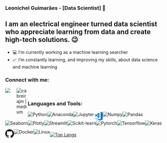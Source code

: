 ### Leonichel Guimarães - [Data Scientist] :wave:

## I am an electrical engineer turned data scientist who appreciate learning from data and create high-tech solutions. :wink:

- :computer: I’m currently working as a machine learning searcher
- :chart_with_upwards_trend: I’m constantly learning, and improving my skills, about data science and machine learning

### Connect with me:

[<img align="left"  width="36px" src="https://cdn.jsdelivr.net/npm/simple-icons@3.4.0/icons/kaggle.svg"/>](https://www.kaggle.com/leonichel)

[<img align="left" alt="cabreirajm | medium" width="36px" src="https://cdn.jsdelivr.net/npm/simple-icons@3.4.0/icons/medium.svg"/>](https://medium.com/@leonichelg)

<br />

### Languages and Tools:

[<img align="left" alt="Python" height="28px" src="https://upload.wikimedia.org/wikipedia/commons/thumb/c/c3/Python-logo-notext.svg/1200px-Python-logo-notext.svg.png"/>](https://www.python.org/)

[<img align="left" alt="Anaconda" height="28px" src="https://anaconda.org/static/img/anaconda-symbol.svg"/>](https://www.anaconda.com/)

[<img align="left" alt="Jupyter" height="28px" src="https://upload.wikimedia.org/wikipedia/commons/thumb/3/38/Jupyter_logo.svg/1200px-Jupyter_logo.svg.png"/>](https://jupyter.org/)

[<img align="left" alt="Visual Studio Code" height="28px" src="https://raw.githubusercontent.com/github/explore/80688e429a7d4ef2fca1e82350fe8e3517d3494d/topics/visual-studio-code/visual-studio-code.png"/>](https://code.visualstudio.com/)

[<img align="left" alt="Numpy" height="28px" src="https://cdn.worldvectorlogo.com/logos/numpy.svg"/>](https://numpy.org/)

[<img align="left" alt="Pandas" height="28px" src="https://upload.wikimedia.org/wikipedia/commons/thumb/2/22/Pandas_mark.svg/1200px-Pandas_mark.svg.png"/>](https://pandas.pydata.org/)

[<img align="left" alt="Seaborn" height="28px" src="https://seaborn.pydata.org/_images/logo-mark-lightbg.svg"/>](https://seaborn.pydata.org/)

[<img align="left" alt="Plotly" height="28px" src="https://symbols.getvecta.com/stencil_92/6_plotly-icon.9c7261a075.svg"/>](https://plotly.com/)

[<img align="left" alt="Streamlit" height="28px" src="https://streamlit.io/images/brand/streamlit-mark-color.svg"/>](https://streamlit.io/)

[<img align="left" alt="Scikit-learn" height="28px" src="https://upload.wikimedia.org/wikipedia/commons/0/05/Scikit_learn_logo_small.svg"/>](https://scikit-learn.org/stable/)

[<img align="left" alt="Pytorch" height="28px" src="https://pytorch.org/assets/images/pytorch-logo.png"/>](https://pytorch.org/)

[<img align="left" alt="Tensorflow" height="28px" src="https://bestofjs.org/logos/tensorflow.svg"/>](https://www.tensorflow.org/)

[<img align="left" alt="Keras" height="28px" src="https://intoli.com/img/banners/keras.svg"/>](https://keras.io/)

[<img align="left" alt="GitHub" height="28px" src="https://raw.githubusercontent.com/github/explore/78df643247d429f6cc873026c0622819ad797942/topics/github/github.png"/>](https://github.com)

[<img align="left" alt="Docker" height="28px" src="https://cdn.worldvectorlogo.com/logos/docker.svg"/>](https://www.docker.com/)

<img align="left" alt="Linux" height="28px" src="https://iconvulture.com/wp-content/uploads/2017/12/linux-logo.svg"/>

<br />
<br />
<br />

[![Top Langs](https://github-readme-stats.vercel.app/api/top-langs/?username=leonichel&hide=html&layout=compact&theme=dracula&hide_border=true)](https://github.com/anuraghazra/github-readme-stats)
